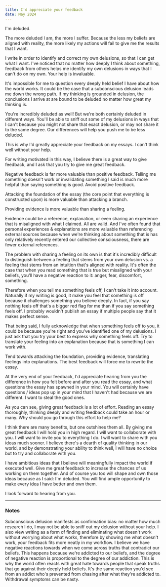 ```yaml
---
title: I'd appreciate your feedback
date: May 2024
---
```

I'm deluded.

The more deluded I am, the more I suffer. Because the less my beliefs are aligned with reality, the more likely my actions will fail to give me the results that I want.

I write in order to identify and correct my own delusions, so that I can get what I want. I've noticed that no matter how deeply I think about something, feedback from others helps me identify my own delusions in ways that I can't do on my own. Your help is invaluable.

It's impossible for me to question every deeply held belief I have about how the world works. It could be the case that a subconscious delusion leads me down the wrong path. If my thinking is grounded in delusion, the conclusions I arrive at are bound to be deluded no matter how great my thinking is.<FootnoteReference number={1} />

You're incredibly deluded as well! But we're both certainly deluded in different ways. You'll be able to sniff out some of my delusions in ways that I can't because you might not share that exact delusion, or may not share it to the same degree. Our differences will help you push me to be less deluded.

This is why I'd greatly appreciate your feedback on my essays. I can't think well without your help.

For writing motivated in this way, I believe there is a great way to give feedback, and I ask that you try to give me great feedback. 

Negative feedback is far more valuable than positive feedback. Telling me something doesn't work or invalidating something I said is much more helpful than saying something is good. Avoid positive feedback. <FootnoteReference number={2} />

Attacking the foundation of the essay (the core point that everything is constructed upon) is more valuable than attacking a branch.

Providing evidence is more valuable than sharing a feeling. 

Evidence could be a reference, explanation, or even sharing an experience that is misaligned with what I claimed. All are valid. And I've often found that personal experiences & explanations are more valuable than referencing external sources because when we're thinking about something that is has only relatively recently entered our collective consciousness, there are fewer external references.

The problem with sharing a feeling on its own is that it's incredibly difficult to distinguish between a feeling that stems from your own delusion vs. a feeling that stems from an intuition that's aligned with reality. It's often the case that when you read something that is true but misaligned with your beliefs, you'll have a negative reaction to it: anger, fear, discomfort, something. <FootnoteReference number={3} />

Therefore when you tell me something feels off, I can't take it into account. Naturally if my writing is good, it make you feel that something is off because it challenges something you believe deeply. In fact, if you say nothing feels off that's a bigger red flag for me than if you say something feels off. I probably wouldn't publish an essay if multiple people say that it makes perfect sense.

That being said, I fully acknowledge that when something feels off to you, it could be because you're right and you've identified one of my delusions. I just ask that you try your best to express why something feels off. Try to translate your feeling into an explanation because that is something I can work with.

Tend towards attacking the foundation, providing evidence, translating feelings into explanations. The best feedback will force me to rewrite the essay.

At the very end of your feedback, I'd appreciate hearing from you the difference in how you felt before and after you read the essay, and what questions the essay has spawned in your mind. You will certainly have questions / ideas pop up in your mind that I haven't had because we are different. I want to steal the good ones.

As you can see, giving great feedback is a lot of effort. Reading an essay thoroughly, thinking deeply and writing feedback could take an hour or many. Why should you go through this effort to help me?

I think there are many benefits, but one outshines them all. By giving me great feedback I will hold you in high regard. I will want to collaborate with you. I will want to invite you to everything I do. I will want to share with you ideas much sooner.  I believe there's a dearth of quality thinking in our world, and by demonstrating your ability to think well, I will have no choice but to try and collaborate with you.

I have ambitious ideas that I believe will meaningfully impact the world if executed well. Give me great feedback to increase the chances of us working on them together. And of course you too will shape and own those ideas because as I said: I'm deluded. You will find ample opportunity to make every idea I have better and own them.

I look forward to hearing from you.

---

### Notes

<Footnotes>

<Footnote number={1}>
Subconscious delusion manifests as confirmation bias: no matter how much research I do, I may not be able to sniff out my delusion without your help.
</Footnote>

<Footnote number={2}>
I also view writing as a form of finding and eliminating what doesn't work without worrying about what works, therefore by showing me what doesn't work, your feedback fits more neatly in my workflow.
</Footnote>

<Footnote number={3}>
I believe we have negative reactions towards when we come across truths that contradict our beliefs. This happens because we're addicted to our beliefs, and the degree of negative reaction is proportional to the degree of our addiction. This is why the world often reacts with great hate towards people that speak truths that go against their deeply held beliefs. It's the same reaction you'd see from an addict who's prevented from chasing after what they're addicted to. Withdrawal symptoms can be nasty.
</Footnote>

</Footnotes>



